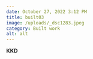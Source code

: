 ```yaml
---
date: October 27, 2022 3:12 PM
title: built03
image: /uploads/_dsc1283.jpeg
category: Built work
alt: alt
---
```

**K﻿KD**